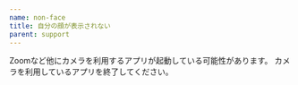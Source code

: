 ```yaml
---
name: non-face
title: 自分の顔が表示されない
parent: support
---
```


Zoomなど他にカメラを利用するアプリが起動している可能性があります。
カメラを利用しているアプリを終了してください。